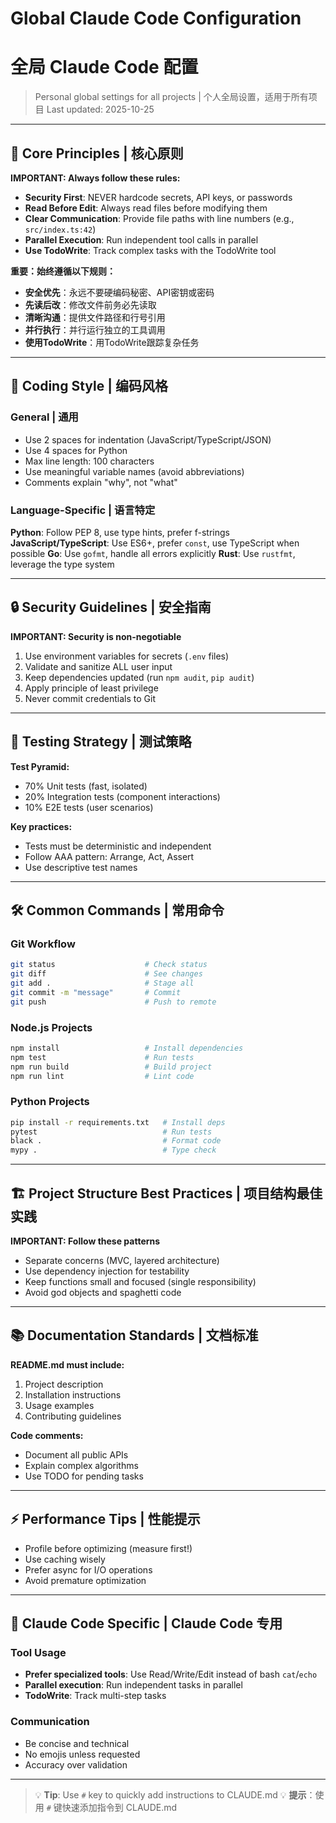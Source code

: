 # Global Claude Code Configuration
# 全局 Claude Code 配置

> Personal global settings for all projects | 个人全局设置，适用于所有项目
> Last updated: 2025-10-25

---

## 🎯 Core Principles | 核心原则

**IMPORTANT: Always follow these rules:**
- **Security First**: NEVER hardcode secrets, API keys, or passwords
- **Read Before Edit**: Always read files before modifying them
- **Clear Communication**: Provide file paths with line numbers (e.g., `src/index.ts:42`)
- **Parallel Execution**: Run independent tool calls in parallel
- **Use TodoWrite**: Track complex tasks with the TodoWrite tool

**重要：始终遵循以下规则：**
- **安全优先**：永远不要硬编码秘密、API密钥或密码
- **先读后改**：修改文件前务必先读取
- **清晰沟通**：提供文件路径和行号引用
- **并行执行**：并行运行独立的工具调用
- **使用TodoWrite**：用TodoWrite跟踪复杂任务

---

## 📝 Coding Style | 编码风格

### General | 通用
- Use 2 spaces for indentation (JavaScript/TypeScript/JSON)
- Use 4 spaces for Python
- Max line length: 100 characters
- Use meaningful variable names (avoid abbreviations)
- Comments explain "why", not "what"

### Language-Specific | 语言特定
**Python**: Follow PEP 8, use type hints, prefer f-strings
**JavaScript/TypeScript**: Use ES6+, prefer `const`, use TypeScript when possible
**Go**: Use `gofmt`, handle all errors explicitly
**Rust**: Use `rustfmt`, leverage the type system

---

## 🔒 Security Guidelines | 安全指南

**IMPORTANT: Security is non-negotiable**
1. Use environment variables for secrets (`.env` files)
2. Validate and sanitize ALL user input
3. Keep dependencies updated (run `npm audit`, `pip audit`)
4. Apply principle of least privilege
5. Never commit credentials to Git

---

## 🧪 Testing Strategy | 测试策略

**Test Pyramid:**
- 70% Unit tests (fast, isolated)
- 20% Integration tests (component interactions)
- 10% E2E tests (user scenarios)

**Key practices:**
- Tests must be deterministic and independent
- Follow AAA pattern: Arrange, Act, Assert
- Use descriptive test names

---

## 🛠️ Common Commands | 常用命令

### Git Workflow
```bash
git status                    # Check status
git diff                      # See changes
git add .                     # Stage all
git commit -m "message"       # Commit
git push                      # Push to remote
```

### Node.js Projects
```bash
npm install                   # Install dependencies
npm test                      # Run tests
npm run build                 # Build project
npm run lint                  # Lint code
```

### Python Projects
```bash
pip install -r requirements.txt   # Install deps
pytest                            # Run tests
black .                           # Format code
mypy .                            # Type check
```

---

## 🏗️ Project Structure Best Practices | 项目结构最佳实践

**IMPORTANT: Follow these patterns**
- Separate concerns (MVC, layered architecture)
- Use dependency injection for testability
- Keep functions small and focused (single responsibility)
- Avoid god objects and spaghetti code

---

## 📚 Documentation Standards | 文档标准

**README.md must include:**
1. Project description
2. Installation instructions
3. Usage examples
4. Contributing guidelines

**Code comments:**
- Document all public APIs
- Explain complex algorithms
- Use TODO for pending tasks

---

## ⚡ Performance Tips | 性能提示

- Profile before optimizing (measure first!)
- Use caching wisely
- Prefer async for I/O operations
- Avoid premature optimization

---

## 🔧 Claude Code Specific | Claude Code 专用

### Tool Usage
- **Prefer specialized tools**: Use Read/Write/Edit instead of bash `cat`/`echo`
- **Parallel execution**: Run independent tasks in parallel
- **TodoWrite**: Track multi-step tasks

### Communication
- Be concise and technical
- No emojis unless requested
- Accuracy over validation

---

> 💡 **Tip**: Use `#` key to quickly add instructions to CLAUDE.md
> 💡 **提示**：使用 `#` 键快速添加指令到 CLAUDE.md
